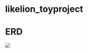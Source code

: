 # likelion_toyproject

# ERD
<img src = "C:\Users\xz305\OneDrive\바탕 화면\likelion\toyproject\erd_image.png">
